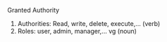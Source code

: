 Granted Authority
1. Authorities: Read, write, delete, execute,... (verb)
2. Roles: user, admin, manager,... vg (noun)